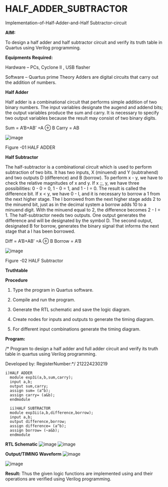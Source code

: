 # HALF_ADDER_SUBTRACTOR

Implementation-of-Half-Adder-and-Half Subtractor-circuit

**AIM:**

To design a half adder and half subtractor circuit and verify its truth table in Quartus using Verilog programming.

**Equipments Required:**

Hardware – PCs, Cyclone II , USB flasher 

Software – Quartus prime Theory Adders are digital circuits that carry out the addition of numbers.

**Half Adder**

Half adder is a combinational circuit that performs simple addition of two binary numbers. The input variables designate the augend and addend bits; the output variables produce the sum and carry. It is necessary to specify two output variables because the result may consist of two binary digits.

Sum = A’B+AB’ =A ⊕ B Carry = AB

![image](https://github.com/naavaneetha/HALF_ADDER_SUBTRACTOR/assets/154305477/bd4a0b2c-cdbc-4184-ab08-81578f121e1f)

Figure -01 HALF ADDER

**Half Subtractor**

The half-subtractor is a combinational circuit which is used to perform subtraction of two bits. It has two inputs, X (minuend) and Y (subtrahend) and two outputs D (difference) and B (borrow). To perform x - y, we have to check the relative magnitudes of x and y. If x ;;, y, we have three possibilities: 0 - 0 = 0, 1 - 0 = 1, and 1 - I = 0. The result is called the difference bit. If x < y, we have 0 - I, and it is necessary to borrow a 1 from the next higher stage. The I borrowed from the next higher stage adds 2 to the minuend bit, just as in the decimal system a borrow adds 10 to a minuend digit. With the minuend equal to 2, the difference becomes 2 - I = 1. The half-subtractor needs two outputs. One output generates the difference and will be designated by the symbol D. The second output, designated B for borrow, generates the binary signal that informs the next stage that a I has been borrowed. 

Diff = A’B+AB’ =A ⊕ B
Borrow = A’B

 ![image](https://github.com/naavaneetha/HALF_ADDER_SUBTRACTOR/assets/154305477/d76b099c-513f-4e7c-843a-e2fd028a531a)

Figure -02 HALF Subtractor

**Truthtable**

**Procedure**

1.	Type the program in Quartus software.

2.	Compile and run the program.

3.	Generate the RTL schematic and save the logic diagram.

4.	Create nodes for inputs and outputs to generate the timing diagram.

5.	For different input combinations generate the timing diagram.


**Program:**

/* Program to design a half adder and full adder circuit and verify its truth table in quartus using Verilog programming.

Developed by: RegisterNumber:*/ 212224230219
```
i)HALF ADDER
  module exp3i(a,b,sum,carry);
  input a,b;
  output sum,carry;
  assign sum= (a^b);
  assign carry= (a&b);
  endmodule
  
  ii)HALF SUBTRACTOR
  module exp3ii(a,b,difference,borrow);
  input a,b;
  output difference,borrow;
  assign difference= (a^b);
  assign borrow= (~a&b);
  endmodule
```

**RTL Schematic**
![image](https://github.com/user-attachments/assets/43fbfc37-6e0f-4c8b-9691-530b404cb10f)
![image](https://github.com/user-attachments/assets/1b01c1fe-c625-435d-b804-ccf45a0b5e71)


**Output/TIMING Waveform**
![image](https://github.com/user-attachments/assets/07c56866-3e1e-4a9d-985c-87cd1fd3f969)

![image](https://github.com/user-attachments/assets/69c6f636-9c44-4ea7-baea-3e23ad2d6ec1)

**Result:**
Thus the given logic functions are implemented using and their operations are verified using Verilog programming.
